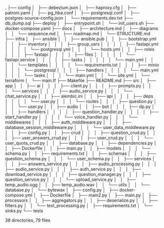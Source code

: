 .
├── config
│   ├── debezium.json
│   ├── haproxy.cfg
│   ├── patroni.yaml
│   ├── pg_hba.conf
│   ├── postgresql.conf
│   ├── postgres-source-config.json
│   └── requirements.dev.txt
├── db_dump.sql
├── deploy
│   ├── entrypoint.sh
│   └── init_users.sh
├── docker-compose.yaml
├── docs
│   ├── architecture.md
│   ├── diagrams
│   │   └── sequence.md
│   ├── roadmap.md
│   └── STRUCTURE.md
├── infra
│   ├── ansible
│   │   ├── ansible.pub
│   │   ├── bootstrap.yml
│   │   ├── inventory
│   │   │   ├── group_vars
│   │   │   │   ├── fastapi.yml
│   │   │   │   └── postgresql.yml
│   │   │   └── hosts.yml
│   │   ├── roles
│   │   │   ├── fastapi
│   │   │   │   ├── files
│   │   │   │   │   └── fastapi.service
│   │   │   │   ├── tasks
│   │   │   │   │   └── main.yml
│   │   │   │   └── templates
│   │   │   │       └── requirements.txt
│   │   │   ├── minio
│   │   │   └── postgresql
│   │   │       ├── handlers
│   │   │       │   └── main.yml
│   │   │       └── tasks
│   │   │           └── main.yml
│   │   └── site.yml
│   └── terraform
│       └── main.tf
├── Makefile
├── README.md
├── src
│   ├── app
│   │   ├── ai
│   │   │   ├── client.py
│   │   │   ├── prompts.py
│   │   │   └── services
│   │   │       ├── audio_service.py
│   │   │       └── chat_service.py
│   │   ├── alembic.ini
│   │   ├── api
│   │   │   ├── deps
│   │   │   │   └── user.py
│   │   │   └── routes
│   │   │       ├── question.py
│   │   │       └── user.py
│   │   ├── audio
│   │   ├── bot
│   │   │   ├── dp.py
│   │   │   ├── handlers
│   │   │   │   ├── question_handler.py
│   │   │   │   ├── start_handler.py
│   │   │   │   └── voice_handler.py
│   │   │   └── middlewares
│   │   │       ├── auth_middleware.py
│   │   │       ├── database_session_middleware.py
│   │   │       └── user_data_middleware.py
│   │   ├── config.py
│   │   ├── crud
│   │   │   ├── question_crud.py
│   │   │   ├── user_answers_crud.py
│   │   │   ├── user_crud.py
│   │   │   └── user_quota_crud.py
│   │   ├── database.py
│   │   ├── dependencies.py
│   │   ├── Dockerfile
│   │   ├── main.py
│   │   ├── models
│   │   │   └── schema.py
│   │   ├── requirements.txt
│   │   ├── schemas
│   │   │   ├── question_schema.py
│   │   │   └── user_schema.py
│   │   ├── services
│   │   │   ├── answers_service.py
│   │   │   ├── audio_processing.py
│   │   │   ├── audio_service.py
│   │   │   ├── auth_service.py
│   │   │   ├── download_service.py
│   │   │   ├── question_manager.py
│   │   │   ├── question_service.py
│   │   │   └── upload_service.py
│   │   ├── temp_audio.ogg
│   │   ├── temp_audio.wav
│   │   └── utils
│   │       └── database.py
│   └── bytewax
│       ├── config.py
│       ├── docker-compose.yml
│       ├── Dockerfile
│       ├── main2.py
│       ├── main.py
│       ├── processors
│       │   ├── aggregators.py
│       │   ├── deserialize.py
│       │   ├── filters.py
│       │   └── text_processing.py
│       ├── requirements.txt
│       └── sinks.py
└── tests

38 directories, 79 files
